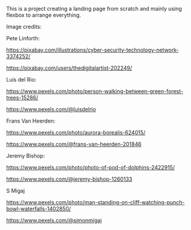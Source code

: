 This is a project creating a landing page from scratch and mainly using flexbox to arrange everything.


Image credits:




Pete Linforth:

https://pixabay.com/illustrations/cyber-security-technology-network-3374252/

https://pixabay.com/users/thedigitalartist-202249/




Luis del Rio:

https://www.pexels.com/photo/person-walking-between-green-forest-trees-15286/

https://www.pexels.com/@luisdelrio




Frans Van Heerden:

https://www.pexels.com/photo/aurora-borealis-624015/

https://www.pexels.com/@frans-van-heerden-201846




Jeremy Bishop:

https://www.pexels.com/photo/photo-of-pod-of-dolphins-2422915/

https://www.pexels.com/@jeremy-bishop-1260133




S Migaj

https://www.pexels.com/photo/man-standing-on-cliff-watching-punch-bowl-waterfalls-1402850/

https://www.pexels.com/@simonmigaj
